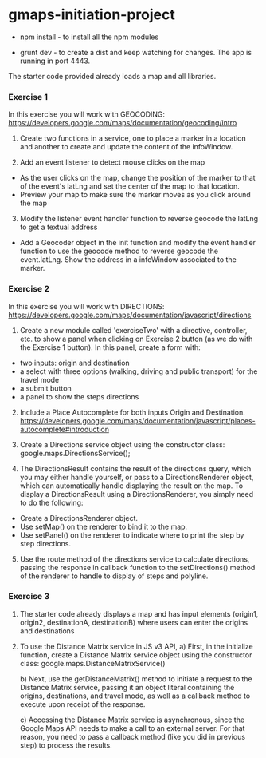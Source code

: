# gmaps-initiation-project

* npm install - to install all the npm modules

* grunt dev - to create a dist and keep watching for changes. The app is running in port 4443.


The starter code provided already loads a map and all libraries.

### Exercise 1

In this exercise you will work with GEOCODING: https://developers.google.com/maps/documentation/geocoding/intro

1.  Create two functions in a service, one to place a marker in a location and another to create and update the content of the infoWindow. 

2. Add an event listener to detect mouse clicks on the map

* As the user clicks on the map, change the position of the marker to that of the event's latLng and set the center of the map to that location.
* Preview your map to make sure the marker moves as you click around the map

3. Modify the listener event handler function to reverse geocode the latLng to get a textual address

* Add a Geocoder object in the init function and modify the event handler function to use the geocode method to reverse geocode the event.latLng. Show the address in a infoWindow associated to the marker. 

### Exercise 2

In this exercise you will work with DIRECTIONS: https://developers.google.com/maps/documentation/javascript/directions

1) Create a new module called 'exerciseTwo' with a directive, controller, etc. to show a panel when clicking on Exercise 2 button (as we do with the Exercise 1 button). In this panel, create a form with:

* two inputs: origin and destination
* a select with three options (walking, driving and public transport) for the travel mode
* a submit button
* a panel to show the steps directions

2) Include a Place Autocomplete for both inputs Origin and Destination. https://developers.google.com/maps/documentation/javascript/places-autocomplete#introduction

3) Create a Directions service object using the constructor class: google.maps.DirectionsService();

4) The DirectionsResult contains the result of the directions query, which you may either handle yourself, or pass to a DirectionsRenderer object, which can automatically handle displaying the result on the map. To display a DirectionsResult using a DirectionsRenderer, you simply need to do the following:

* Create a DirectionsRenderer object.
* Use setMap() on the renderer to bind it to the map.
* Use setPanel() on the renderer to indicate where to print the step by step directions.
	
5) Use the route method of the directions service to calculate directions, passing the response in callback function to the setDirections() method of the renderer to handle to display of steps and polyline.


### Exercise 3

1. The starter code already displays a map and has input elements (origin1, origin2, destinationA, destinationB) where users can enter the origins and destinations

2. To use the Distance Matrix service in JS v3 API,
	a) First, in the initialize function, create a Distance Matrix service object using the constructor class: google.maps.DistanceMatrixService()

	b) Next, use the getDistanceMatrix() method to initiate a request to the Distance Matrix service, passing it an object literal containing the origins, destinations, and travel mode, as well as a callback method to execute upon receipt of the response.

	c) Accessing the Distance Matrix service is asynchronous, since the Google Maps API needs to make a call to an external server. For that reason, you need to pass a callback method (like you did in previous step) to process the results.

